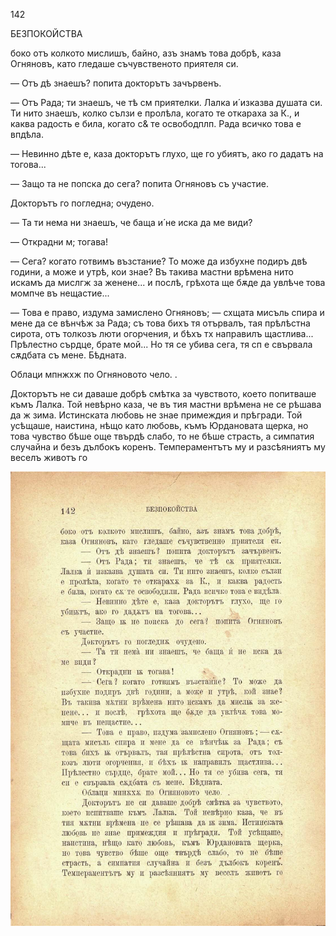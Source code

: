 ﻿142

БЕЗПОКОЙСТВА

боко отъ колкото мислишъ, байно, азъ знамъ това добрѣ, каза Огняновъ, като гледаше съчувственото приятеля си.

— Отъ дѣ знаешъ? попита докторътъ зачървенъ.

— Отъ Рада; ти знаешъ, че тѣ см приятелки. Лалка и́ изказва душата си. Ти нито знаешъ, колко сълзи е пролѣла, когато те откараха за К., и каква радость е била, когато с& те освободплп. Рада всичко това е впдѣла.

— Невинно дѣте е, каза докторътъ глухо, ще го убиятъ, ако го дадатъ на тогова...

— Защо та не попска до сега? попита Огняновъ съ участие.

Докторътъ го погледна; очудено.

— Та ти нема ни знаешъ, че баща и́ не иска да ме види?

— Открадни м; тогава!

— Сега? когато готвимъ възстание? То може да избухне подиръ двѣ години, а може и утрѣ, кои знае? Въ такива мастни врѣмена нито искамъ да мислгж за женене... и послѣ, грѣхота ще бѫде да увлѣче това момпче въ нещастие...

— Това е право, издума замислено Огняновъ; — схщата мисъль спира и мене да се вѣнчѣж за Рада; съ това бихъ тя отървалъ, тая прѣлѣстна сирота, отъ толкозъ люти огорчения, и бѣхъ тх направилъ щастлива... Прѣлестно сърдце, брате мой... Но тя се убива сега, тя сп е свървала сѫдбата съ мене. Бѣдната.

Облаци мпнжхж по Огняновото чело. .

Докторътъ не си даваше добрѣ смѣтка за чувството, което попитваше къмъ Лалка. Той невѣрно каза, че въ тия мастни врѣмена не се рѣшава да ж зима. Истинската любовь не знае примеждия и прѣгради. Той усѣщаше, наистина, нѣщо като любовь, къмъ Юрдановата щерка, но това чувство бѣше още твърдѣ слабо, то не бѣше страсть, а симпатия случайна и безъ дълбокъ коренъ. Темпераментътъ му и разсѣяниятъ му веселъ животъ го

![original](images/161.jpg)

